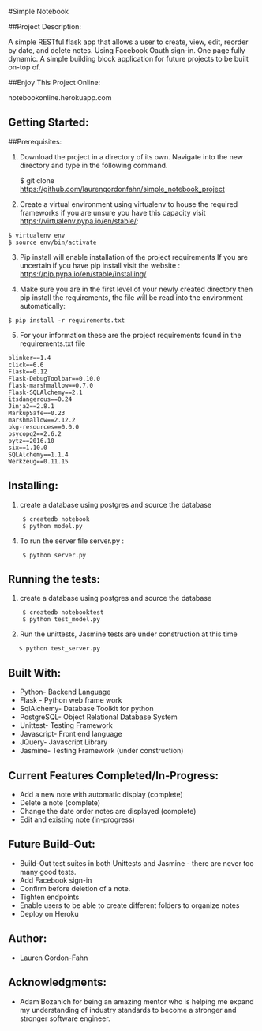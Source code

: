 #Simple Notebook

##Project Description:

A simple RESTful flask app that allows a user to create, view, edit, reorder by date, and delete notes. Using Facebook Oauth sign-in. One page fully dynamic. A simple building block application for future projects to be built on-top of.

##Enjoy This Project Online:

notebookonline.herokuapp.com

## Getting Started:

##Prerequisites:

1) Download the project in a directory of its own. Navigate into the new directory and type in the following command.  

    $ git clone https://github.com/laurengordonfahn/simple_notebook_project

2) Create a virtual environment using virtualenv to house the required frameworks if you are unsure you have this capacity visit https://virtualenv.pypa.io/en/stable/: 

```
$ virtualenv env
$ source env/bin/activate
```

3) Pip install will enable installation of the project requirements
If you are uncertain if you have pip install visit the website : https://pip.pypa.io/en/stable/installing/

4) Make sure you are in the first level of your newly created directory then pip install the requirements, the file will be read into the environment automatically:

```
$ pip install -r requirements.txt
```

5) For your information these are the project requirements found in the requirements.txt file

```
blinker==1.4
click==6.6
Flask==0.12
Flask-DebugToolbar==0.10.0
flask-marshmallow==0.7.0
Flask-SQLAlchemy==2.1
itsdangerous==0.24
Jinja2==2.8.1
MarkupSafe==0.23
marshmallow==2.12.2
pkg-resources==0.0.0
psycopg2==2.6.2
pytz==2016.10
six==1.10.0
SQLAlchemy==1.1.4
Werkzeug==0.11.15
```

## Installing:
1) create a database using postgres and source the database
``` 
    $ createdb notebook
    $ python model.py
```

4) To run the server file server.py :
``` 
    $ python server.py
```

## Running the tests:
1) create a database using postgres and source the database
```
    $ createdb notebooktest
    $ python test_model.py
```
2) Run the unittests, Jasmine tests are under construction at this time
```
   $ python test_server.py
```

## Built With:
* Python- Backend Language
* Flask - Python web frame work
* SqlAlchemy- Database Toolkit for python
* PostgreSQL- Object Relational Database System
* Unittest- Testing Framework
* Javascript- Front end language
* JQuery- Javascript Library
* Jasmine- Testing Framework (under construction)

## Current Features Completed/In-Progress:
* Add a new note with automatic display (complete)
* Delete a note (complete)
* Change the date order notes are displayed (complete)
* Edit and existing note (in-progress)

## Future Build-Out:
* Build-Out test suites in both Unittests and Jasmine - there are never too many good tests.
* Add Facebook sign-in
* Confirm before deletion of a note.
* Tighten endpoints 
* Enable users to be able to create different folders to organize notes
* Deploy on Heroku


## Author:
* Lauren Gordon-Fahn

## Acknowledgments:
* Adam Bozanich for being an amazing mentor who is helping me expand my understanding of industry standards to become a stronger and stronger software engineer. 

